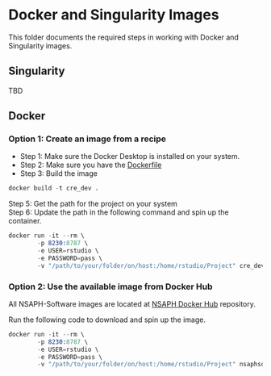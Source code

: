 # Docker and Singularity Images

This folder documents the required steps in working with Docker and Singularity images.

## Singularity

TBD

## Docker

### Option 1: Create an image from a recipe

- Step 1: Make sure the Docker Desktop is installed on your system.  
- Step 2: Make sure you have the [Dockerfile](Dockerfile)   
- Step 3: Build the image

```s
docker build -t cre_dev . 
```
Step 5: Get the path for the project on your system   
Step 6: Update the path in the following command and spin up the container.

```s
docker run -it --rm \
        -p 8230:8787 \
        -e USER=rstudio \
        -e PASSWORD=pass \
        -v "/path/to/your/folder/on/host:/home/rstudio/Project" cre_dev
```


### Option 2: Use the available image from Docker Hub

All NSAPH-Software images are located at [NSAPH Docker Hub](https://hub.docker.com/u/nsaphsoftware) repository.

Run the following code to download and spin up the image.

```s
docker run -it --rm \
        -p 8230:8787 \
        -e USER=rstudio \
        -e PASSWORD=pass \
        -v "/path/to/your/folder/on/host:/home/rstudio/Project" nsaphsoftware/cre_dev

```
